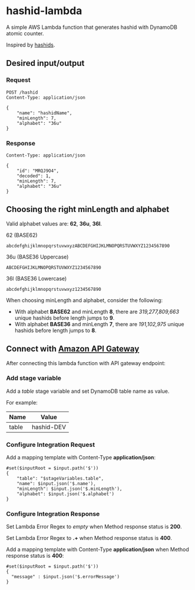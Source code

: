 # hashid-lambda

A simple AWS Lambda function that generates hashid with DynamoDB atomic counter.

Inspired by [hashids](http://hashids.org/).

## Desired input/output

### Request

    POST /hashid
    Content-Type: application/json

    {
        "name": "hashidName",
        "minLength": 7,
        "alphabet": "36u"
    }

### Response

    Content-Type: application/json 

    {
        "id": "MRQJ9O4",
        "decoded": 1,
        "minLength": 7,
        "alphabet": "36u"
    }

## Choosing the right minLength and alphabet

Valid alphabet values are: **62**, **36u**, **36l**.

62 (BASE62)

    abcdefghijklmnopqrstuvwxyzABCDEFGHIJKLMNOPQRSTUVWXYZ1234567890

36u (BASE36 Uppercase)

    ABCDEFGHIJKLMNOPQRSTUVWXYZ1234567890

36l (BASE36 Lowercase)

    abcdefghijklmnopqrstuvwxyz1234567890

When choosing minLength and alphabet, consider the following:

* With alphabet **BASE62** and minLength **8**, there are *319,277,809,663* unique hashids before length jumps to **9**.
* With alphabet **BASE36** and minLength **7**, there are *191,102,975* unique hashids before length jumps to **8**.

## Connect with [Amazon API Gateway](https://aws.amazon.com/api-gateway/)

After connecting this lambda function with API gateway endpoint:

### Add stage variable

Add a *table* stage variable and set DynamoDB table name as value.

For example:

| Name    |    Value    |
| :----   | :-------:   |
| table   |  hashid-DEV |

### Configure Integration Request

Add a mapping template with Content-Type **application/json**:

    #set($inputRoot = $input.path('$'))
    {
        "table": "$stageVariables.table",
        "name": $input.json('$.name'),
        "minLength": $input.json('$.minLength'),
        "alphabet": $input.json('$.alphabet')
    }

### Configure Integration Response

Set Lambda Error Regex to *empty* when Method response status is **200**.

Set Lambda Error Regex to **.+** when Method response status is **400**.

Add a mapping template with Content-Type **application/json** when Method response status is **400**:

    #set($inputRoot = $input.path('$'))
    {
      "message" : $input.json('$.errorMessage')
    }
